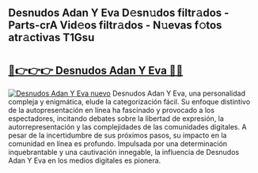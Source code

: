 ## Desnudos Adan Y Eva D𝚎sn𝚞dos filtr𝚊dos - Parts-crA Vid𝚎os filtr𝚊dos - N𝚞evas f𝚘tos atr𝚊ctivas T1Gsu

# <h2><a href="http://mb06yr.tromn.icu/?c=Desnudos+Adan+Y+Eva">🔗👉👉👉 Desnudos Adan Y Eva 🔗🔗</a></h2>

[![Desnudos Adan Y Eva nuevo](https://i.imgur.com/pEAQMta.gif)](http://mb06yr.tromn.icu/?c=Desnudos+Adan+Y+Eva)
Desnudos Adan Y Eva, una personalidad compleja y enigmática, elude la categorización fácil. Su enfoque distintivo de la autopresentación en línea ha fascinado y provocado a los espectadores, incitando debates sobre la libertad de expresión, la autorrepresentación y las complejidades de las comunidades digitales. A pesar de la incertidumbre de sus próximos pasos, su impacto en la comunidad en línea es profundo. Impulsada por una determinación inquebrantable y una cautivación innegable, la influencia de Desnudos Adan Y Eva en los medios digitales es pionera.
